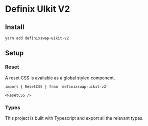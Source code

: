# Definix UIkit V2

## Install

`yarn add definixswap-uikit-v2`

## Setup

### Reset

A reset CSS is available as a global styled component.

```
import { ResetCSS } from 'definixswap-uikit-v2'
...
<ResetCSS />
```

### Types

This project is built with Typescript and export all the relevant types.
